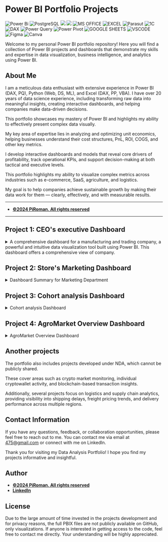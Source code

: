 # Power BI Portfolio Projects
![Power Bi](https://img.shields.io/badge/power_bi-F2C811?style=for-the-badge&logo=powerbi&logoColor=black)
![PostgreSQL](https://img.shields.io/badge/PostgreSQL-316192?style=for-the-badge&logo=postgresql&logoColor=white)
![](https://img.shields.io/badge/MySQL-00000F?style=for-the-badge&logo=mysql&logoColor=white)
![](https://img.shields.io/badge/SQLite-07405E?style=for-the-badge&logo=sqlite&logoColor=white)
![MS OFFICE](https://img.shields.io/badge/Microsoft_Office-D83B01?style=for-the-badge&logo=microsoft-office&logoColor=white)
![EXCEL](https://img.shields.io/badge/Microsoft_Excel-217346?style=for-the-badge&logo=microsoft-excel&logoColor=white)
![Parasut](https://img.shields.io/badge/Parasut-D83B01?style=for-the-badge&logo=Parasut&logoColor=white)
![1C](https://img.shields.io/badge/1C-F2C811?style=for-the-badge&logo=1C&logoColor=black)
![DAX](https://img.shields.io/badge/DAX-00000F?style=for-the-badge&logo=DAX&logoColor=white)
![Power Query](https://img.shields.io/badge/PowerQuery-07405E?style=for-the-badge&logo=PowerQuery&logoColor=white)
![Power Pivot](https://img.shields.io/badge/PowerPivot-%2300C4CC.svg?style=for-the-badge&logo=PowerPivot&logoColor=white)
![GOOGLE SHEETS](https://img.shields.io/badge/Google%20Sheets-34A853?style=for-the-badge&logo=google-sheets&logoColor=white)
![VSCODE](https://img.shields.io/badge/VSCode-0078D4?style=for-the-badge&logo=visual%20studio%20code&logoColor=white)
![Figma](https://img.shields.io/badge/Figma-F24E1E?style=for-the-badge&logo=figma&logoColor=white)
![Canva](https://img.shields.io/badge/Canva-%2300C4CC.svg?style=for-the-badge&logo=Canva&logoColor=white)





Welcome to my personal Power BI portfolio repository! Here you will find a collection of Power BI projects and dashboards that demonstrate my skills and expertise in data visualization, business intelligence, and analytics using Power BI.

## About Me
I am a meticulous data enthusiast with extensive experience in Power BI (DAX, PQ), Python (Web, DS, ML), and Excel (DAX, PP, VBA). I have over 20 years of data science experience, including transforming raw data into meaningful insights, creating interactive dashboards, and helping companies make data-driven decisions. 

This portfolio showcases my mastery of Power BI and highlights my ability to effectively present complex data visually.

My key area of expertise lies in analyzing and optimizing unit economics, helping businesses understand their cost structures, PnL, ROI, COGS, and other key metrics.

I develop interactive dashboards and models that reveal core drivers of profitability, track operational KPIs, and support decision-making at both tactical and executive levels.

This portfolio highlights my ability to visualize complex metrics across industries such as e-commerce, SaaS, agriculture, and logistics.

My goal is to help companies achieve sustainable growth by making their data work for them — clearly, effectively, and with measurable results.

---
- <ins><b>©2024 PiRoman. All rights reserved</b></ins>
---


## Project 1: CEO's executive Dashboard

<details>
  <summary>A comprehensive dashboard for a manufacturing and trading company, 
a powerful and intuitive data visualization tool built using Power BI. 
This dashboard offers a comprehensive view of company.</summary>

The dashboard including a full analysis of all areas of activity on any selected date / period:

1. Production indicators:
- warehouse turnover
- purchases and sales
- equipment loading
- fixed assets

2. Financial indicators:
- cost price and profitability for each product and direction
- general production costs
- calculation of working capital
- balances by counterparties
- profits and losses
- capital gains

3. Budgeting:
- control of debt terms
- borrowed funds
- cash flow
- warehouse inventory planning

4. Labor resources:
- payroll
- staff turnover
- balances with employees

5. Market reviews:
- industry reviews
- analysis of the company's pricing policy

Below you can see some of the functionality of this dashboard (all data is anonymized and changed).


 ###  F.A.Q.
![Help gif](https://github.com/PIRomanCod/Power-BI-Portfolio/blob/main/src/F.A.Q..gif)

### Summary overview
![Overview gif](https://github.com/PIRomanCod/Power-BI-Portfolio/blob/main/src/company%20overview.gif)

###  Profit calculation and analyse 
![Profit gif](https://github.com/PIRomanCod/Power-BI-Portfolio/blob/main/src/profit.gif)

### Turning money 
![Turning money gif](https://github.com/PIRomanCod/Power-BI-Portfolio/blob/main/src/turning%20money.gif)

### Markets 
![Markets gif](https://github.com/PIRomanCod/Power-BI-Portfolio/blob/main/src/market%20condition0.gif)

###  Balances with counterparties
![Balances gif](https://github.com/PIRomanCod/Power-BI-Portfolio/blob/main/src/counterparties%20balances.gif)

###  Cashflow
![Cashflow gif](https://github.com/PIRomanCod/Power-BI-Portfolio/blob/main/src/cashflow.gif)

###  Stocks 
![Stocks gif](https://github.com/PIRomanCod/Power-BI-Portfolio/blob/main/src/stocks.gif)

###  Employee
![HR gif](https://github.com/PIRomanCod/Power-BI-Portfolio/blob/main/src/hr.gif)

</details>

## Project 2: Store's Marketing Dashboard  

<details>
<summary>Dashboard Summary for Marketing Department</summary>

This dashboard provides a comprehensive analysis of key customer and product metrics to inform marketing strategy and sales optimization. Key features include:

Dynamic ABC Analysis: Enables segmentation of customers and products into A, B, and C categories based on contribution metrics (such as revenue or profit), helping identify high-value segments and prioritize marketing efforts.

Basket Analysis: Offers insights into product associations within customer transactions, highlighting commonly co-purchased items. This aids in designing targeted cross-selling strategies and promotions.

Top-N Product Analysis: Tracks the performance of selected top, middle, and bottom-performing products over time, allowing the team to evaluate shifts in product demand and identify opportunities for growth or improvement.

RFM (Recency, Frequency, Monetary) analysis is a critical tool for businesses aiming to enhance customer relationships and drive revenue growth. By segmenting customers based on their purchasing behavior, organizations can identify high-value customers, tailor marketing strategies, and improve customer retention.

This analysis allows businesses to:

Prioritize Marketing Efforts: Understanding which customers are most engaged helps allocate marketing resources effectively, ensuring that high-value segments receive targeted campaigns.

Enhance Customer Retention: By identifying at-risk customers, businesses can implement strategies to re-engage them, ultimately reducing churn rates.

Optimize Product Offerings: RFM analysis provides insights into customer preferences, enabling companies to adjust their product offerings to better meet demand.

Increase Sales and Revenue: By focusing on loyal and high-value customers, businesses can boost sales through personalized promotions and tailored communication.

Drive Strategic Decision-Making: RFM insights inform broader business strategies, including inventory management, pricing strategies, and customer service enhancements.

In summary, RFM analysis is essential for any organization seeking to improve customer relationships, maximize profitability, and sustain long-term growth in a competitive market.

This dashboard equips the marketing department with actionable data insights, enabling strategic planning and optimized customer engagement efforts.

### Basket Analysis
![Basket Analysis gif](https://github.com/PIRomanCod/Power-BI-Portfolio/blob/main/src/marketing%20%20basket%20analysis.gif)


### Customers Dynamic ABC Analysis
![Customers ABC gif](https://github.com/PIRomanCod/Power-BI-Portfolio/blob/main/src/marketing%20%20customers%20abc%20analyse%20.gif)


### Products Dynamic ABC Analysis
![Products ABC gif](https://github.com/PIRomanCod/Power-BI-Portfolio/blob/main/src/marketing%20products%20abc%20analyse.gif)


### Top-N Product Analysis
![Top-N gif](https://github.com/PIRomanCod/Power-BI-Portfolio/blob/main/src/marketing%20top%20products%20analyse.gif)

### RFM (Recency, Frequency, Monetary) customers Analysis
![RFM gif](https://github.com/PIRomanCod/Power-BI-Portfolio/blob/main/src/marketing%20%20rmf.gif)

</details>


## Project 3: Cohort analysis Dashboard  

<details>
<summary>Cohort analysis Dashboard</summary>
This dashboard provides a comprehensive analysis of customer group behavior over time. 

Industries: E-commerce, SaaS, Gaming, Subscribing services.

It's a powerful technique in data analytics used to examine how specific groups (cohorts) of users behave over time.

Benefits of Cohort Analysis:	
- Customer Retention Insights 		
- Personalized Marketing 		
- Analysis of Marketing Campaigns Performance								

Cohort Metrics: 	
- Retention Rate		
- Average Revenue Per User (ARPU)		
- Revenue Per Cohort  

### Cohorts analyse
![Cohorts analyse gif](https://github.com/PIRomanCod/Power-BI-Portfolio/blob/main/src/Cohorts%20analyse.gif)

### New vs Returning Sales
![New vs Returning Sales gif](https://github.com/PIRomanCod/Power-BI-Portfolio/blob/main/src/New%20vs%20Returning%20Sales.gif)

### Yearly Cohort Analysis
![Yearly Cohort Analysis gif](https://github.com/PIRomanCod/Power-BI-Portfolio/blob/main/src/Yearly%20Cohort%20Analysis.gif)


Further Analysis Metrics:
In addition to exist cohort metrics, the dashboard can be extended with the following indicators for deeper insights:

- Churn Rate – Measures the percentage of users who stop using the service during a specific time period.

- Customer Lifetime Value (CLTV) – Estimates the total revenue a business can expect from a single customer or cohort throughout their lifecycle.

- Cohort Growth Rate – Tracks how the size of new user cohorts changes over time, reflecting acquisition trends.

- Conversion Rate per Cohort – Shows how efficiently each cohort moves through the funnel (e.g., from sign-up to first purchase).

- Engagement Metrics – Includes session frequency, feature usage, and activity levels to assess user involvement within each cohort.

- Revenue Retention Rate – Evaluates how much revenue is retained from a cohort over time, accounting for upsells or downgrades.

- Segmented Cohorts – Cohorts broken down by geography, acquisition channel, or device type to identify patterns in different user segments.

These extended metrics provide a more granular view of customer behavior, enabling better forecasting, segmentation, and product improvement strategies.

</details>


## Project 4: AgroMarket Overview Dashboard
<details> <summary>AgroMarket Overview Dashboard</summary>
This dashboard provides a comprehensive analysis of the AgroMarket across several countries.

Like the previous dashboards, it is based on data aggregated from various APIs and services into a centralized database.

The report operates independently and is refreshed daily with the latest available data.
It automatically converts all prices into the preferred currency for consistency.

Covered Countries:

- Ukraine

- Türkiye

Price Overview Includes:

- Spot and futures market prices

- Delivery costs

- Indicative customs pricing

- Currency exchange rates

- Freight costs

### UA Analysis
![UA Analysis gif](https://github.com/PIRomanCod/Power-BI-Portfolio/blob/main/src/UA%20Agro.gif)

### TR Analysis
![TR Analysis gif](https://github.com/PIRomanCod/Power-BI-Portfolio/blob/main/src/TR%20Agro.gif)

🔄 This project is still in development. New data sources and features are continuously added based on ad-hoc requests.

This dashboard is designed for market analysts, exporters, logistics managers, and commodity traders who need up-to-date insights into the agricultural market across multiple countries.

It supports strategic decision-making by tracking price trends, currency fluctuations, and logistics costs in real time.

Unlike static reports, it updates daily and offers automatic currency conversion, making it both dynamic and easy to use for cross-country comparisons.

</details>


## Another projects
The portfolio also includes projects developed under NDA, which cannot be publicly shared. 

These cover areas such as crypto market monitoring, individual cryptowallet activity, and blockchain-based transaction insights.

Additionally, several projects focus on logistics and supply chain analytics, providing visibility into shipping delays, freight pricing trends, and delivery performance across multiple regions.


## Contact Information

If you have any questions, feedback, or collaboration opportunities, 
please feel free to reach out to me. You can contact me via email at [475@gmail.com](mailto:info@4751413@gmail.com) 
or connect with me on LinkedIn.

Thank you for visiting my Data Analysis Portfolio! I hope you find my projects informative and insightful.



## Author
- <ins><b>©2024 PiRoman. All rights reserved</b></ins>
- <b>[LinkedIn](https://www.linkedin.com/in/roman-pimonov-41048b18b/)</b>


  
## License
Due to the large amount of time invested in the projects development and for privacy reasons, the full PBIX files are not publicly available on GitHub, only visualizations. If anyone is interested in getting access to the code, feel free to contact me directly. Your understanding will be highly appreciated. 
<!-- Please check out my [WebSite](https://www.) profile. Thanks -->
 
 